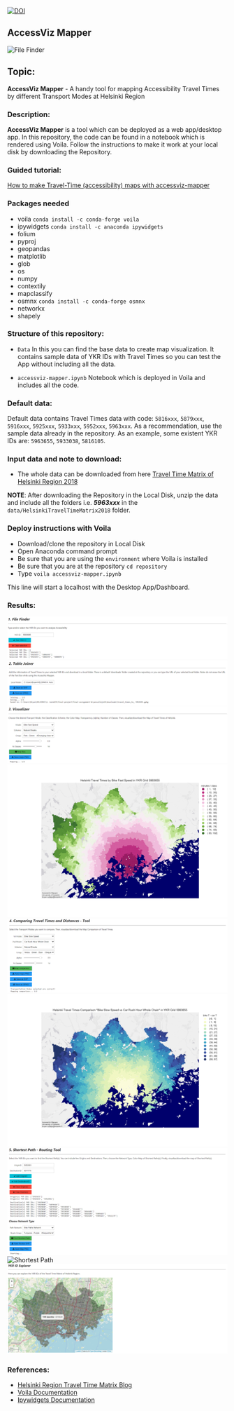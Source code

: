 [![DOI](https://zenodo.org/badge/329887628.svg)](https://zenodo.org/badge/latestdoi/329887628)

## AccessViz Mapper
![File Finder](png/gif-animation.gif)
## Topic: 
**AccessViz Mapper** - A handy tool for mapping Accessibility Travel Times by different Transport Modes at Helsinki Region

### Description:
**AccessViz Mapper** is a tool which can be deployed as a web app/desktop app. In this repository, the code can be found in a notebook which is rendered using Voila. Follow the instructions to make it work at your local disk by downloading the Repository. 

### Guided tutorial:
[How to make Travel-Time (accessibility) maps with accessviz-mapper](https://towardsdatascience.com/travel-time-accessibility-maps-with-the-accessviz-mapper-tool-in-helsinki-7be23eadd4b0)

### Packages needed
- voila `conda install -c conda-forge voila`
- ipywidgets `conda install -c anaconda ipywidgets`
- folium
- pyproj
- geopandas
- matplotlib
- glob 
- os 
- numpy
- contextily
- mapclassify
- osmnx `conda install -c conda-forge osmnx`
- networkx
- shapely

### Structure of this repository:
 - `Data` <folder> In this you can find the base data to create map visualization. It contains sample data of YKR IDs with Travel Times so you can test the App without including all the data.
  
- `accessviz-mapper.ipynb` <Jupyter notebook> Notebook which is deployed in Voila and includes all the code.

### Default data:
Default data contains Travel Times data with code: `5816xxx`, `5879xxx`, `5916xxx`, `5925xxx`, `5933xxx`, `5952xxx`, `5963xxx`.
As a recommendation, use the sample data already in the repository. As an example, some existent YKR IDs are: `5963655`, `5933038`, `5816105`.

### Input data and note to download:
- The whole data can be downloaded from here [Travel Time Matrix of Helsinki Region 2018](https://blogs.helsinki.fi/accessibility/helsinki-region-travel-time-matrix-2018/)

**NOTE**: After downloading the Repository in the Local Disk, unzip the data and include all the folders i.e. ***5963xxx*** in the `data/HelsinkiTravelTimeMatrix2018` folder.

### Deploy instructions with Voila
- Download/clone the repository in Local Disk
- Open Anaconda command prompt
- Be sure that you are using the `environment` where Voila is installed
- Be sure that you are at the repository `cd repository`
- Type `voila accessviz-mapper.ipynb`

This line will start a localhost with the Desktop App/Dashboard.

### Results:
![File Finder](png/file_finder.png)
![Table Joiner](png/table_joiner.png)
![Visualizer](png/visualizer.png)
![Visualizer Map](png/visualizer_map.png)
![Comparison](png/comparison.png)
![Comparison Map](png/comparison_map.png)
![Shortest Path](png/shortest_path.png)
![Shortest Path](png/shortest_path_map.png)
![Explorer](png/explorer.png)

### References:
- [Helsinki Region Travel Time Matrix Blog](https://blogs.helsinki.fi/accessibility/helsinki-region-travel-time-matrix/)
- [Voila Documentation](https://voila.readthedocs.io/en/stable/index.html)
- [Ipywidgets Documentation](https://ipywidgets.readthedocs.io/en/stable/index.html)
